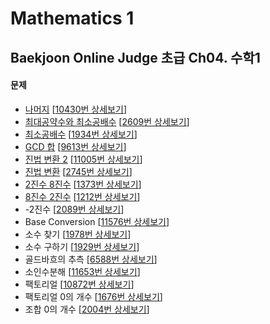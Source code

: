 Mathematics 1
==============

Baekjoon Online Judge 초급 Ch04. 수학1
------------------------------------

#### 문제

* [나머지](./나머지) [[10430번 상세보기](https://www.acmicpc.net/problem/10430)]
* [최대공약수와 최소공배수](./최대공약수와_최소공배수) [[2609번 상세보기](https://www.acmicpc.net/problem/2609)]
* [최소공배수](./최소공배수) [[1934번 상세보기](https://www.acmicpc.net/problem/1934)]
* [GCD 합](./GCD_합) [[9613번 상세보기](https://www.acmicpc.net/problem/9613)]
* [진법 변환 2](./진법_변환_2) [[11005번 상세보기](https://www.acmicpc.net/problem/11005)]
* [진법 변환](./진법_변환) [[2745번 상세보기](https://www.acmicpc.net/problem/2745)]
* [2진수 8진수](./2진수_8진수) [[1373번 상세보기](https://www.acmicpc.net/problem/1373)]
* [8진수 2진수](./8진수_2진수) [[1212번 상세보기](https://www.acmicpc.net/problem/1212)]
* -2진수 [[2089번 상세보기](https://www.acmicpc.net/problem/2089)]
* Base Conversion [[11576번 상세보기](https://www.acmicpc.net/problem/11576)]
* 소수 찾기 [[1978번 상세보기](https://www.acmicpc.net/problem/1978)]
* 소수 구하기 [[1929번 상세보기](https://www.acmicpc.net/problem/1929)]
* 골드바흐의 추측 [[6588번 상세보기](https://www.acmicpc.net/problem/6588)]
* 소인수분해 [[11653번 상세보기](https://www.acmicpc.net/problem/11653)]
* 팩토리얼 [[10872번 상세보기](https://www.acmicpc.net/problem/10872)]
* 팩토리얼 0의 개수 [[1676번 상세보기](https://www.acmicpc.net/problem/1676)]
* 조합 0의 개수 [[2004번 상세보기](https://www.acmicpc.net/problem/2004)]